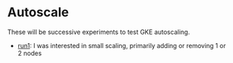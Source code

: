 # Autoscale

These will be successive experiments to test GKE autoscaling.

 - [run1](run1): I was interested in small scaling, primarily adding or removing 1 or 2 nodes
